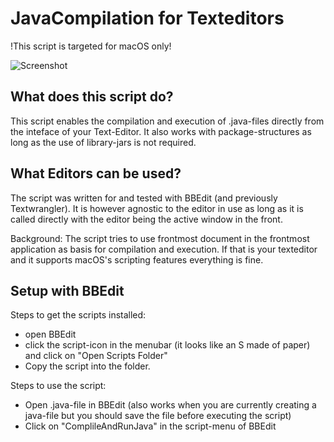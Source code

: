 # JavaCompilation for Texteditors
!This script is targeted for macOS only!

![Screenshot](http://www.moritzf.de/projects/media/javacompile.png)

## What does this script do?
This script enables the compilation and execution of .java-files directly from the 
inteface of your Text-Editor. It also works with package-structures as long as the use of library-jars is not required.

## What Editors can be used?
The script was written for and tested with BBEdit (and previously Textwrangler). It is however agnostic to the editor
in use as long as it is called directly with the editor being the active window in the front.

Background: The script tries to use frontmost document in the frontmost application as basis for compilation and execution.
If that is your texteditor and it supports macOS's scripting features everything is fine.

## Setup with BBEdit
Steps to get the scripts installed:
- open BBEdit
- click the script-icon in the menubar (it looks like an S made of paper) and click on 
 "Open Scripts Folder"
- Copy the script into the folder.

Steps to use the script:
- Open .java-file in BBEdit (also works when you are currently creating a java-file
 but you should save the file before executing the script)
- Click on "ComplileAndRunJava" in the script-menu of BBEdit
